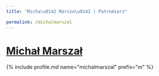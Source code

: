 ```yaml
---
title: "Micha\u0142 Marsza\u0142 | Patromierz"

permalink: /michalmarszal
---
```


# [Michał Marszał](https://patronite.pl/michalmarszal)

{% include profile.md name="michalmarszal" prefix="m" %}
